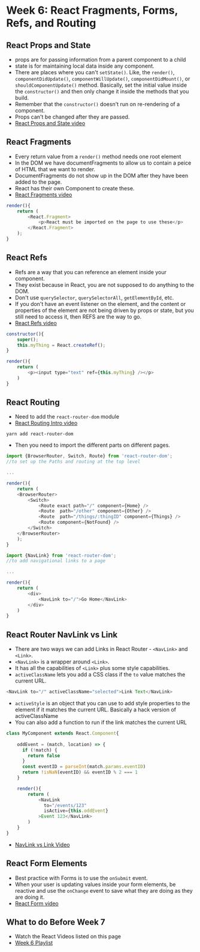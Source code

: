 # Week 6: React Fragments, Forms, Refs, and Routing

## React Props and State

- props are for passing information from a parent component to a child
- state is for maintaining local data inside any component.
- There are places where you can't `setState()`. Like, the `render()`, `componentDidUpdate()`, `componentWillUpdate()`, `componentDidMount()`, or `shouldComponentUpdate()` method. Basically, set the initial value inside the `constructor()` and then only change it inside the methods that you build.
- Remember that the `constructor()` doesn't run on re-rendering of a component.
- Props can't be changed after they are passed.
- [React Props and State video](https://www.youtube.com/watch?v=2Ha_aAOfB4A)


## React Fragments

- Every return value from a `render()` method needs one root element
- In the DOM we have documentFragments to allow us to contain a peice of HTML that we want to render.
- DocumentFragments do not show up in the DOM after they have been added to the page.
- React has their own Component to create these.
- [React Fragments video](https://www.youtube.com/watch?v=_FwfdS568bY)

```javascript
render(){
    return (
        <React.Fragment>
            <p>React must be imported on the page to use these</p>
        </React.Fragment>
    );
}
```

## React Refs

- Refs are a way that you can reference an element inside your component.
- They exist because in React, you are not supposed to do anything to the DOM.
- Don't use `querySelector`, `querySelectorAll`, `getElementById`, etc.
- If you don't have an event listener on the element, and the content or properties of the element are not being driven by props or state, but you still need to access it, then REFS are the way to go.
- [React Refs video](https://www.youtube.com/watch?v=tsIZj0q1FlY)

```javascript
constructor(){
    super();
    this.myThing = React.createRef();
}

render(){
    return (
        <p><input type="text" ref={this.myThing} /></p>
    )
}
```

## React Routing

- Need to add the `react-router-dom` module
- [React Routing Intro video](https://www.youtube.com/watch?v=y2aOOU8GMwA)

```
yarn add react-router-dom
```

- Then you need to import the different parts on different pages.

```javascript
import {BrowserRouter, Switch, Route} from 'react-router-dom';
//to set up the Paths and routing at the top level

...

render(){
    return (
    <BrowserRouter>
        <Switch>
            <Route exact path="/" component={Home} />
            <Route  path="/other" component={Other} />
            <Route  path="/things/:thingID" component={Things} />
            <Route component={NotFound} />
        </Switch>
    </BrowserRouter>
    );
}
```

```javascript
import {NavLink} from 'react-router-dom';
//to add navigational links to a page

...

render(){
    return (
        <div>
            <NavLink to="/">Go Home</NavLink>
        </div>
    )
}
```

## React Router NavLink vs Link

- There are two ways we can add Links in React Router - `<NavLink>` and `<Link>`.
- `<NavLink>` is a wrapper around `<Link>`.
- It has all the capabilities of `<Link>` plus some style capabilities.
- `activeClassName` lets you add a CSS class if the `to` value matches the current URL.
```javascript
<NavLink to="/" activeClassName="selected">Link Text</NavLink>
```
- `activeStyle` is an object that you can use to add style properties to the element if it matches the current URL. Basically a hack version of activeClassName
- You can also add a function to run if the link matches the current URL

```javascript
class MyComponent extends React.Component{
    
    oddEvent = (match, location) => {
      if (!match) {
        return false
      }
      const eventID = parseInt(match.params.eventID)
      return !isNaN(eventID) && eventID % 2 === 1
    }

    render(){
        return (
            <NavLink
              to="/events/123"
              isActive={this.oddEvent}
            >Event 123</NavLink>
        )
    }
}
```
- [NavLink vs Link Video]()


## React Form Elements

- Best practice with Forms is to use the `onSubmit` event.
- When your user is updating values inside your form elements, be reactive and use the `onChange` event to save what they are doing as they are doing it.
- [React Form video]()


## What to do Before Week 7

- Watch the React Videos listed on this page
- [Week 6 Playlist](https://www.youtube.com/watch?v=2Ha_aAOfB4A&list=PLyuRouwmQCjkTsUOb3z_ZWsWuWeBmv2jH)
